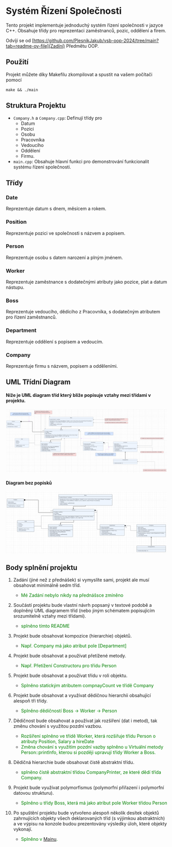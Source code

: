 # Systém Řízení Společnosti

Tento projekt implementuje jednoduchý systém řízení společnosti v jazyce C++. Obsahuje třídy pro reprezentaci zaměstnanců, pozic, oddělení a firem.

Odvíjí se od [https://github.com/PlesnikJakub/vsb-oop-2024/tree/main?tab=readme-ov-file](Zadíní) Předmětu OOP.

## Použití

Projekt můžete díky Makefilu zkompilovat a spustit na vašem počítači pomocí

```
make && ./main
```

## Struktura Projektu

- `Company.h` a `Company.cpp`: Definují třídy pro
  - Datum
  - Pozici
  - Osobu
  - Pracovníka
  - Vedoucího
  - Oddělení
  - Firmu.
- `main.cpp`: Obsahuje hlavní funkci pro demonstrování funkcionalit systému řízení společnosti.

## Třídy

### Date

Reprezentuje datum s dnem, měsícem a rokem.

### Position

Reprezentuje pozici ve společnosti s názvem a popisem.

### Person

Reprezentuje osobu s datem narození a plným jménem.

### Worker

Reprezentuje zaměstnance s dodatečnými atributy jako pozice, plat a datum nástupu.

### Boss

Reprezentuje vedoucího, dědícího z Pracovníka, s dodatečným atributem pro řízení zaměstnanců.

### Department

Reprezentuje oddělení s popisem a vedoucím.

### Company

Reprezentuje firmu s názvem, popisem a odděleními.

## UML Třídní Diagram

#### Níže je UML diagram tříd který blíže popisuje vztahy mezi třídami v projektu.

![UML Diagram](img/classDiagram_annot.png)

#### Diagram bez popisků

![UML Diagram](img/classDiagram.png)

## Body splnění projektu

1. Zadání (jiné než z přednášek) si vymyslíte sami, projekt ale musí obsahovat minimálně sedm
   tříd.

   - <font color="green"> Mé Zadání nebylo nikdy na přednášsce zmíněno</font>

2. Součástí projektu bude vlastní návrh popsaný v textové podobě a doplněný UML diagramem
   tříd (nebo jiným schématem popisujícím srozumitelně vztahy mezi třídami).

   - <font color="green"> splněno tímto README</font>

3. Projekt bude obsahovat kompozice (hierarchie) objektů.

   - <font color="green"> Např. Company má jako atribut pole \[Department\]</font>

4. Projekt bude obsahovat a používat přetížené metody.

   - <font color="green"> Např. Přetížení Constructoru pro třídu Person</font>

5. Projekt bude obsahovat a používat třídu v roli objektu.

   - <font color="green"> Splněno statickým atributem compnayCount ve třídě Company</font>

6. Projekt bude obsahovat a využívat dědičnou hierarchii obsahující alespoň tři třídy.

   - <font color="green"> Splněno dědičností Boss -> Worker -> Person</font>

7. Dědičnost bude obsahovat a používat jak rozšíření (dat i metod), tak změnu chování s využitou
   pozdní vazbou.

   - <font color="green"> Rozšíření splněno ve třídě Worker, která rozšiřuje třídu Person o atributy Position, Salary a hireDate </font>
   - <font color="green"> Změna chování s využitím pozdní vazby splněno u Virtuální metody Person::printInfo, kterou si později upravují třídy Worker a Boss.</font>

8. Dědičná hierarchie bude obsahovat čistě abstraktní třídu.

   - <font color="green"> splněno čistě abstraktní třídou CompanyPrinter, ze které dědí třída Company.</font>

9. Projekt bude využívat polymorfismus (polymorfní přiřazení i polymorfní datovou strukturu).

   - <font color="green"> Splněno u třídy Boss, která má jako atribut pole Worker třídou Person</font>

10. Po spuštění projektu bude vytvořeno alespoň několik desítek objektů zahrnujících objekty všech
    deklarovaných tříd (s výjimkou abstraktních) a ve výpisu na konzole budou prezentovány
    výsledky úloh, které objekty vykonají.

    - <font color="green"> Splněno v [Mainu](main.cpp).</font>
